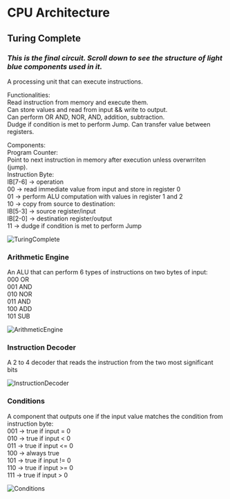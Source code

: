 # CPU Architecture


## Turing Complete
### _This is the final circuit. Scroll down to see the structure of light blue components used in it._

A processing unit that can execute instructions.  

Functionalities:  
Read instruction from memory and execute them.  
Can store values and read from input && write to output.  
Can perform OR AND, NOR, AND, addition, subtraction.  
Dudge if condition is met to perform Jump.
Can transfer value between registers.  

Components:  
Program Counter:  
Point to next instruction in memory after execution unless overwrriten (jump).  
Instruction Byte:  
IB[7-6] -> operation  
00 -> read immediate value from input and store in register 0  
01 -> perform ALU computation with values in register 1 and 2  
10 -> copy from source to destination:  
    IB[5-3] -> source register/input  
    IB[2-0] -> destination register/output  
11 -> dudge if condition is met to perform Jump

![TuringComplete](https://user-images.githubusercontent.com/64894558/145481857-c7e2c59e-8f89-4da0-8133-64800e690bf8.png)

### Arithmetic Engine
An ALU that can perform 6 types of instructions on two bytes of input:  
000 OR  
001 AND  
010 NOR  
011 AND  
100 ADD  
101 SUB  

![ArithmeticEngine](https://user-images.githubusercontent.com/64894558/145477675-67ade6d1-5f75-44cf-9d0a-53226878f3bf.png)

### Instruction Decoder
A 2 to 4 decoder that reads the instruction from the two most significant bits

![InstructionDecoder](https://user-images.githubusercontent.com/64894558/145478134-cea1bcbe-54d7-4bbb-ad90-251096681c47.png)

### Conditions
A component that outputs one if the input value matches the condition from instruction byte:  
001 -> true if input = 0  
010 -> true if input < 0  
011 -> true if input <= 0  
100 -> always true  
101 -> true if input != 0  
110 -> true if input >= 0  
111 -> true if input > 0  

![Conditions](https://user-images.githubusercontent.com/64894558/145478342-c4224dda-b93b-4358-9cbe-ea6d2ec7c78b.png)

